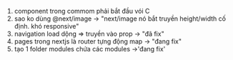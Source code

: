 1. component trong commom phải bắt đầu vói C
2. sao ko dùng @next/image -> "next/image nó bắt truyền height/width cố định. khó responsive"
3. navigation load dộng => truyền vào prop -> "đã fix"
4. pages trong nextjs là router tựng động map -> "đang fix"
5. tạo 1 folder modules chứa các modules ->'đang fix'

